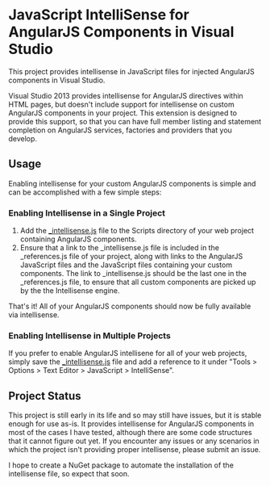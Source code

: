 JavaScript IntelliSense for AngularJS Components in Visual Studio
===================================

This project provides intellisense in JavaScript files for injected AngularJS components in Visual Studio.

Visual Studio 2013 provides intellisense for AngularJS directives within HTML pages, but doesn't include support for intellisense on custom AngularJS components in your project. This extension is designed to provide this support, so that you can have full member listing and statement completion on AngularJS services, factories and providers that you develop.

## Usage

Enabling intellisense for your custom AngularJS components is simple and can be accomplished with a few simple steps:

### Enabling Intellisense in a Single Project

1. Add the [_intellisense.js](https://raw.github.com/jmbledsoe/angularjs-visualstudio-intellisense/master/src/Scripts/_intellisense.js) file to the Scripts directory of your web project containing AngularJS components.
2. Ensure that a link to the _intellisense.js file is included in the _references.js file of your project, along with links to the AngularJS JavaScript files and the JavaScript files containing your custom components. The link to _intellisense.js should be the last one in the _references.js file, to ensure that all custom components are picked up by the the Intellisense engine.

That's it! All of your AngularJS components should now be fully available via intellisense.

### Enabling Intellisense in Multiple Projects

If you prefer to enable AngularJS intellisene for all of your web projects, simply save the [_intellisense.js](https://raw.github.com/jmbledsoe/angularjs-visualstudio-intellisense/master/src/Scripts/_intellisense.js) file and add a reference to it under "Tools > Options > Text Editor > JavaScript > IntelliSense".

## Project Status

This project is still early in its life and so may still have issues, but it is stable enough for use as-is. It provides intellisense for AngularJS components in most of the cases I have tested, although there are some code structures that it cannot figure out yet. If you encounter any issues or any scenarios in which the project isn't providing proper intellisense, please submit an issue.

I hope to create a NuGet package to automate the installation of the intellisense file, so expect that soon.

